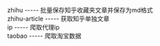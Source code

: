 zhihu ----- 批量保存知乎收藏夹文章并保存为md格式  
zhihu-article ----- 获取知乎单独文章  
ip ----- 爬取代理ip  
taobao ----- 爬取淘宝数据  